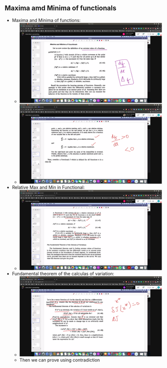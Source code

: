 ## Maxima amd Minima of functionals
- Maxima and Minima of functions:
  - ![max_fn](max_fn.jpg)
  - ![diff_fn](diff_fn.jpg)
- Relative Max and Min in Functional:
  - ![func_mxmn](func_mxmn.jpg)
- Fundamental theorem of the calculas of variation:
  - ![gl_func](gl_func.jpg)
  - Then we can prove using contradiction
